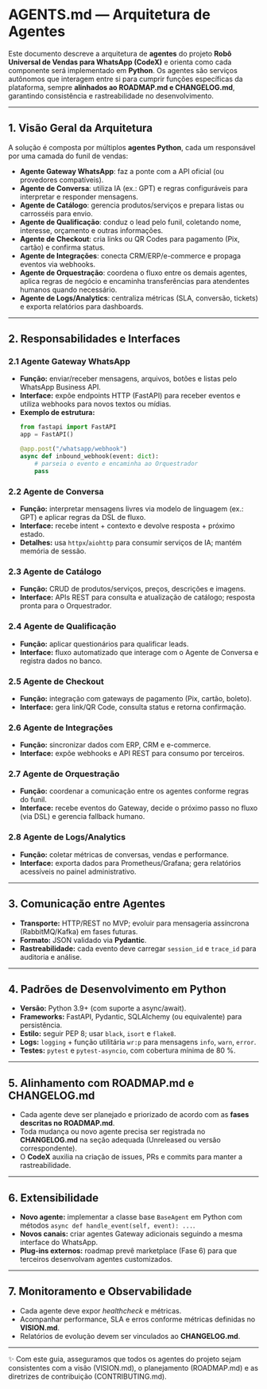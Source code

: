 # AGENTS.md — Arquitetura de Agentes

Este documento descreve a arquitetura de **agentes** do projeto **Robô Universal de Vendas para WhatsApp (CodeX)** e orienta como cada componente será implementado em **Python**. Os agentes são serviços autônomos que interagem entre si para cumprir funções específicas da plataforma, sempre **alinhados ao ROADMAP.md e CHANGELOG.md**, garantindo consistência e rastreabilidade no desenvolvimento.

---

## 1. Visão Geral da Arquitetura

A solução é composta por múltiplos **agentes Python**, cada um responsável por uma camada do funil de vendas:

- **Agente Gateway WhatsApp**: faz a ponte com a API oficial (ou provedores compatíveis).  
- **Agente de Conversa**: utiliza IA (ex.: GPT) e regras configuráveis para interpretar e responder mensagens.  
- **Agente de Catálogo**: gerencia produtos/serviços e prepara listas ou carrosséis para envio.  
- **Agente de Qualificação**: conduz o lead pelo funil, coletando nome, interesse, orçamento e outras informações.  
- **Agente de Checkout**: cria links ou QR Codes para pagamento (Pix, cartão) e confirma status.  
- **Agente de Integrações**: conecta CRM/ERP/e-commerce e propaga eventos via webhooks.  
- **Agente de Orquestração**: coordena o fluxo entre os demais agentes, aplica regras de negócio e encaminha transferências para atendentes humanos quando necessário.  
- **Agente de Logs/Analytics**: centraliza métricas (SLA, conversão, tickets) e exporta relatórios para dashboards.

---

## 2. Responsabilidades e Interfaces

### 2.1 Agente Gateway WhatsApp
- **Função:** enviar/receber mensagens, arquivos, botões e listas pelo WhatsApp Business API.  
- **Interface:** expõe endpoints HTTP (FastAPI) para receber eventos e utiliza webhooks para novos textos ou mídias.  
- **Exemplo de estrutura:**
  ```python
  from fastapi import FastAPI
  app = FastAPI()

  @app.post("/whatsapp/webhook")
  async def inbound_webhook(event: dict):
      # parseia o evento e encaminha ao Orquestrador
      pass
  ```

### 2.2 Agente de Conversa
- **Função:** interpretar mensagens livres via modelo de linguagem (ex.: GPT) e aplicar regras da DSL de fluxo.  
- **Interface:** recebe intent + contexto e devolve resposta + próximo estado.  
- **Detalhes:** usa `httpx`/`aiohttp` para consumir serviços de IA; mantém memória de sessão.  

### 2.3 Agente de Catálogo
- **Função:** CRUD de produtos/serviços, preços, descrições e imagens.  
- **Interface:** APIs REST para consulta e atualização de catálogo; resposta pronta para o Orquestrador.  

### 2.4 Agente de Qualificação
- **Função:** aplicar questionários para qualificar leads.  
- **Interface:** fluxo automatizado que interage com o Agente de Conversa e registra dados no banco.  

### 2.5 Agente de Checkout
- **Função:** integração com gateways de pagamento (Pix, cartão, boleto).  
- **Interface:** gera link/QR Code, consulta status e retorna confirmação.  

### 2.6 Agente de Integrações
- **Função:** sincronizar dados com ERP, CRM e e-commerce.  
- **Interface:** expõe webhooks e API REST para consumo por terceiros.  

### 2.7 Agente de Orquestração
- **Função:** coordenar a comunicação entre os agentes conforme regras do funil.  
- **Interface:** recebe eventos do Gateway, decide o próximo passo no fluxo (via DSL) e gerencia fallback humano.  

### 2.8 Agente de Logs/Analytics
- **Função:** coletar métricas de conversas, vendas e performance.  
- **Interface:** exporta dados para Prometheus/Grafana; gera relatórios acessíveis no painel administrativo.  

---

## 3. Comunicação entre Agentes
- **Transporte:** HTTP/REST no MVP; evoluir para mensageria assíncrona (RabbitMQ/Kafka) em fases futuras.  
- **Formato:** JSON validado via **Pydantic**.  
- **Rastreabilidade:** cada evento deve carregar `session_id` e `trace_id` para auditoria e análise.  

---

## 4. Padrões de Desenvolvimento em Python
- **Versão:** Python 3.9+ (com suporte a async/await).  
- **Frameworks:** FastAPI, Pydantic, SQLAlchemy (ou equivalente) para persistência.  
- **Estilo:** seguir PEP 8; usar `black`, `isort` e `flake8`.  
- **Logs:** `logging` + função utilitária `wr:p` para mensagens `info`, `warn`, `error`.  
- **Testes:** `pytest` e `pytest-asyncio`, com cobertura mínima de 80 %.  

---

## 5. Alinhamento com ROADMAP.md e CHANGELOG.md
- Cada agente deve ser planejado e priorizado de acordo com as **fases descritas no ROADMAP.md**.  
- Toda mudança ou novo agente precisa ser registrada no **CHANGELOG.md** na seção adequada (Unreleased ou versão correspondente).  
- O **CodeX** auxilia na criação de issues, PRs e commits para manter a rastreabilidade.  

---

## 6. Extensibilidade
- **Novo agente:** implementar a classe base `BaseAgent` em Python com métodos `async def handle_event(self, event): ...`.  
- **Novos canais:** criar agentes Gateway adicionais seguindo a mesma interface do WhatsApp.  
- **Plug-ins externos:** roadmap prevê marketplace (Fase 6) para que terceiros desenvolvam agentes customizados.  

---

## 7. Monitoramento e Observabilidade
- Cada agente deve expor *healthcheck* e métricas.  
- Acompanhar performance, SLA e erros conforme métricas definidas no **VISION.md**.  
- Relatórios de evolução devem ser vinculados ao **CHANGELOG.md**.  

---

✨ Com este guia, asseguramos que todos os agentes do projeto sejam consistentes com a visão (VISION.md), o planejamento (ROADMAP.md) e as diretrizes de contribuição (CONTRIBUTING.md).

